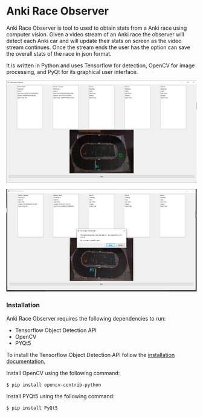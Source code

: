 # Anki Race Observer

Anki Race Observer is tool to used to obtain stats from a Anki race using computer vision. Given a video stream of an Anki race the observer will detect each Anki car and will update their stats on screen as the video stream continues. Once the stream ends the user has the option can save the overall stats of the race in json format.

It is written in Python and uses Tensorflow for detection, OpenCV for image processing, and PyQt for its graphical user interface. 

![demo of program running](./demo/demo1.png)

![demo2 of program running](./demo/demo2.png)

### Installation

Anki Race Observer requires the following dependencies to run:

  - Tensorflow Object Detection API
  - OpenCV
  - PYQt5
  
To install the Tensorflow Object Detection API follow the [installation documentation.](https://github.com/tensorflow/models/blob/master/research/object_detection/g3doc/installation.md)

Install OpenCV using the following command:

```sh
$ pip install opencv-contrib-python
```

Install PYQt5 using the following command:

```sh
$ pip install PyQt5
```
